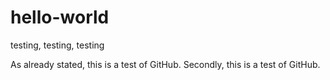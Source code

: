 # hello-world
testing, testing, testing

As already stated, this is a test of GitHub.
Secondly, this is a test of GitHub.
